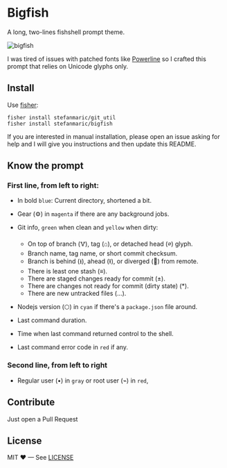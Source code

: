 Bigfish
=======

A long, two-lines fishshell prompt theme.

![bigfish](https://cloud.githubusercontent.com/assets/1009040/20610008/1448be08-b26a-11e6-9363-820eb279d419.gif)

I was tired of issues with patched fonts like [Powerline](https://github.com/powerline/powerline) so I crafted this prompt that relies on Unicode glyphs only.


## Install

Use [fisher](https://github.com/jorgebucaran/fisher):

```shell
fisher install stefanmaric/git_util
fisher install stefanmaric/bigfish
```

If you are interested in manual installation, please open an issue asking for help and I will give you instructions and then update this README.


## Know the prompt

### First line, from left to right:

* In bold `blue`: Current directory, shortened a bit.
* Gear (⚙) in `magenta` if there are any background jobs.
* Git info, `green` when clean and `yellow` when dirty:
  * On top of branch (🜉), tag (⌂), or detached head (⌀) glyph.
  * Branch name, tag name, or short commit checksum.
  * Branch is behind (⭳), ahead (⭱), or diverged (🔀) from remote.
  * There is least one stash (≡).
  * There are staged changes ready for commit (±).
  * There are changes not ready for commit (dirty state) (\*).
  * There are new untracked files (…).
* Nodejs version (⬡) in `cyan` if there's a `package.json` file around.


* Last command duration.
* Time when last command returned control to the shell.
* Last command error code in `red` if any.

### Second line, from left to right

* Regular user (•) in `gray` or root user (⌁) in `red`,


## Contribute

Just open a Pull Request


## License

MIT ♥ — See [LICENSE](./LICENSE)
